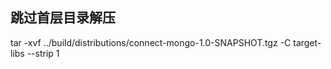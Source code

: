 ## 跳过首层目录解压
tar -xvf ../build/distributions/connect-mongo-1.0-SNAPSHOT.tgz -C target-libs --strip 1
